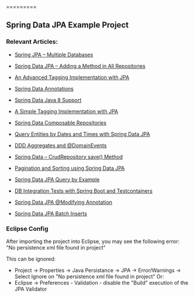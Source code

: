=========

## Spring Data JPA Example Project

### Relevant Articles: 
- [Spring JPA – Multiple Databases](https://www.baeldung.com/spring-data-jpa-multiple-databases)
- [Spring Data JPA – Adding a Method in All Repositories](https://www.baeldung.com/spring-data-jpa-method-in-all-repositories)
- [An Advanced Tagging Implementation with JPA](https://www.baeldung.com/jpa-tagging-advanced)
- [Spring Data Annotations](https://www.baeldung.com/spring-data-annotations)
- [Spring Data Java 8 Support](https://www.baeldung.com/spring-data-java-8)
- [A Simple Tagging Implementation with JPA](https://www.baeldung.com/jpa-tagging)
- [Spring Data Composable Repositories](https://www.baeldung.com/spring-data-composable-repositories)
- [Query Entities by Dates and Times with Spring Data JPA](https://www.baeldung.com/spring-data-jpa-query-by-date)
- [DDD Aggregates and @DomainEvents](https://www.baeldung.com/spring-data-ddd)
- [Spring Data – CrudRepository save() Method](https://www.baeldung.com/spring-data-crud-repository-save)

- [Pagination and Sorting using Spring Data JPA](https://www.baeldung.com/spring-data-jpa-pagination-sorting)
- [Spring Data JPA Query by Example](https://www.baeldung.com/spring-data-query-by-example)
- [DB Integration Tests with Spring Boot and Testcontainers](https://www.baeldung.com/spring-boot-testcontainers-integration-test)
- [Spring Data JPA @Modifying Annotation](https://www.baeldung.com/spring-data-jpa-modifying-annotation)
- [Spring Data JPA Batch Inserts](https://www.baeldung.com/spring-data-jpa-batch-inserts)

### Eclipse Config 
After importing the project into Eclipse, you may see the following error:  
"No persistence xml file found in project"

This can be ignored: 
- Project -> Properties -> Java Persistance -> JPA -> Error/Warnings -> Select Ignore on "No persistence xml file found in project"
Or: 
- Eclipse -> Preferences - Validation - disable the "Build" execution of the JPA Validator 

